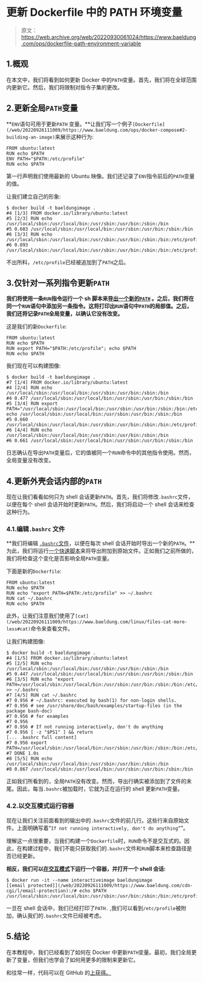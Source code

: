 # 更新 Dockerfile 中的 PATH 环境变量

> 原文：<https://web.archive.org/web/20220930061024/https://www.baeldung.com/ops/dockerfile-path-environment-variable>

## 1.概观

在本文中，我们将看到如何更新 Docker 中的`PATH`变量。首先，我们将在全球范围内更新它。然后，我们将限制对指令子集的更改。

## 2.更新全局`PATH`变量

**`ENV`语句可用于更新`PATH` 变量。**让我们写一个例子`[Dockerfile](/web/20220926111009/https://www.baeldung.com/ops/docker-compose#2-building-an-image)`来展示这种行为:

```
FROM ubuntu:latest
RUN echo $PATH
ENV PATH="$PATH:/etc/profile"
RUN echo $PATH
```

第一行声明我们使用最新的 Ubuntu 映像。我们还记录了`ENV`指令前后的`PATH`变量的值。

让我们建立自己的形象:

```
$ docker build -t baeldungimage .
#4 [1/3] FROM docker.io/library/ubuntu:latest
#5 [2/3] RUN echo /usr/local/sbin:/usr/local/bin:/usr/sbin:/usr/bin:/sbin:/bin
#5 0.683 /usr/local/sbin:/usr/local/bin:/usr/sbin:/usr/bin:/sbin:/bin
#6 [3/3] RUN echo /usr/local/sbin:/usr/local/bin:/usr/sbin:/usr/bin:/sbin:/bin:/etc/profile
#6 0.893 /usr/local/sbin:/usr/local/bin:/usr/sbin:/usr/bin:/sbin:/bin:/etc/profile
```

不出所料，`/etc/profile`已经被追加到了`PATH`之后。

## 3.仅针对一系列指令更新`PATH`

**我们将使用一条`RUN`指令运行一个 sh 脚本来[导出一个新的`PATH`](/web/20220926111009/https://www.baeldung.com/linux/path-variable#adding-to-path) 。之后，我们将在同一个`RUN`语句中添加另一条指令。这将打印出`RUN`语句中`PATH`的局部值。之后，我们还将记录`PATH`全局变量，以确认它没有改变。**

这是我们的新`Dockerfile`:

```
FROM ubuntu:latest
RUN echo $PATH
RUN export PATH="$PATH:/etc/profile"; echo $PATH
RUN echo $PATH
```

我们现在可以构建图像:

```
$ docker build -t baeldungimage . 
#7 [1/4] FROM docker.io/library/ubuntu:latest
#4 [2/4] RUN echo /usr/local/sbin:/usr/local/bin:/usr/sbin:/usr/bin:/sbin:/bin
#4 0.477 /usr/local/sbin:/usr/local/bin:/usr/sbin:/usr/bin:/sbin:/bin
#5 [3/4] RUN export PATH="/usr/local/sbin:/usr/local/bin:/usr/sbin:/usr/bin:/sbin:/bin:/etc/profile"; echo /usr/local/sbin:/usr/local/bin:/usr/sbin:/usr/bin:/sbin:/bin
#5 0.660 /usr/local/sbin:/usr/local/bin:/usr/sbin:/usr/bin:/sbin:/bin:/etc/profile
#6 [4/4] RUN echo /usr/local/sbin:/usr/local/bin:/usr/sbin:/usr/bin:/sbin:/bin
#6 0.661 /usr/local/sbin:/usr/local/bin:/usr/sbin:/usr/bin:/sbin:/bin
```

日志确认在导出`PATH`变量后，它的值被同一个`RUN`命令中的其他指令使用。然而，全局变量没有改变。

## 4.更新外壳会话内部的`PATH`

现在让我们看看如何只为 shell 会话更新`PATH`。首先，我们将修改`.bashrc`文件，以便在每个 shell 会话开始时更新`PATH`。然后，我们将启动一个 shell 会话来检查这种行为。

### 4.1.编辑`.bashrc` 文件

**我们将编辑 [`.bashrc`文件](/web/20220926111009/https://www.baeldung.com/linux/bashrc-vs-bash-profile-vs-profile#2-significance-of-bashrc)，以便在每次 shell 会话开始时导出一个新的`PATH`。**为此，我们将运行[一个快速脚本](/web/20220926111009/https://www.baeldung.com/linux/bash-variables-export#1-export-while-running-bash-scripts)来将导出附加到原始文件。正如我们之前所做的，我们将检查这个变化是否影响全局`PATH`变量。

下面是新的`Dockerfile`:

```
FROM ubuntu:latest
RUN echo $PATH
RUN echo "export PATH=$PATH:/etc/profile" >> ~/.bashrc
RUN cat ~/.bashrc
RUN echo $PATH
```

此外，让我们注意我们使用了`[cat](/web/20220926111009/https://www.baeldung.com/linux/files-cat-more-less#cat)`命令来查看文件。

让我们构建图像:

```
$ docker build -t baeldungimage . 
#4 [1/5] FROM docker.io/library/ubuntu:latest
#5 [2/5] RUN echo /usr/local/sbin:/usr/local/bin:/usr/sbin:/usr/bin:/sbin:/bin
#5 0.447 /usr/local/sbin:/usr/local/bin:/usr/sbin:/usr/bin:/sbin:/bin
#6 [3/5] RUN echo "export PATH=/usr/local/sbin:/usr/local/bin:/usr/sbin:/usr/bin:/sbin:/bin:/etc/profile" >> ~/.bashrc
#7 [4/5] RUN cat ~/.bashrc
#7 0.956 # ~/.bashrc: executed by bash(1) for non-login shells.
#7 0.956 # see /usr/share/doc/bash/examples/startup-files (in the package bash-doc)
#7 0.956 # for examples
#7 0.956
#7 0.956 # If not running interactively, don't do anything
#7 0.956 [ -z "$PS1" ] && return
[... .bashrc full content]
#7 0.956 export PATH=/usr/local/sbin:/usr/local/bin:/usr/sbin:/usr/bin:/sbin:/bin:/etc/profile
#7 DONE 1.0s
#8 [5/5] RUN echo /usr/local/sbin:/usr/local/bin:/usr/sbin:/usr/bin:/sbin:/bin
#8 0.867 /usr/local/sbin:/usr/local/bin:/usr/sbin:/usr/bin:/sbin:/bin
```

正如我们所看到的，全局`PATH`没有改变。然而，导出行确实被添加到了文件的末尾。因此，每当`.bashrc`被加载时，它就为正在运行的 shell 更新`PATH`变量。

### 4.2.以交互模式运行容器

现在让我们关注前面看到的输出中的`.bashrc`文件的前几行。这些行来自原始文件。上面明确写着“`If not running interactively, don't do anything”`”。

理解这一点很重要，当我们构建一个`Dockerfile`时，`RUN`命令不是交互式的。因此，在构建过程中，我们不能只获取我们的`.bashrc`文件和`RUN`脚本来检查路径是否已经更新。

**相反，我们可以[在交互模式](https://web.archive.org/web/20220926111009/https://baeldung-cn.com/ops/docker-container-shell)下运行一个容器，并打开一个 shell 会话:**

```
$ docker run -it --name interactiveimage baeldungimage
[[email protected]](/web/20220926111009/https://www.baeldung.com/cdn-cgi/l/email-protection):/# echo $PATH
/usr/local/sbin:/usr/local/bin:/usr/sbin:/usr/bin:/sbin:/bin:/etc/profile
```

一旦在 shell 会话中，我们已经打印了`PATH.` ,我们可以看到`/etc/profile`被附加，确认我们的`.bashrc`文件已经被考虑。

## 5.结论

在本教程中，我们已经看到了如何在 Docker 中更新`PATH`变量。最初，我们全局更新了变量，但我们也学会了如何用更多的限制来更新它。

和往常一样，代码可以在 GitHub 的[上获得。](https://web.archive.org/web/20220926111009/https://github.com/eugenp/tutorials/tree/master/docker-modules/docker-images)
